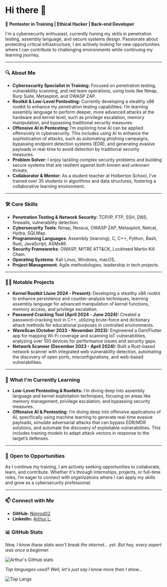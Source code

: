 # Hi there 👋

🚀 **Pentester in Training | Ethical Hacker | Back-end Developer**

I'm a cybersecurity enthusiast, currently honing my skills in penetration testing, assembly language, and secure systems design. Passionate about protecting critical infrastructure, I am actively looking for new opportunities where I can contribute to challenging environments while continuing my learning journey.

---

### 🔍 **About Me**

- **Cybersecurity Specialist in Training:** Focused on penetration testing, vulnerability scanning, and red team operations, using tools like Nmap, Burp Suite, Metasploit, and OWASP ZAP.
- **Rootkit & Low-Level Pentesting:** Currently developing a stealthy x86 rootkit to enhance my penetration testing capabilities. I’m learning assembly language to perform deeper, more advanced attacks at the hardware and kernel level, such as privilege escalation, memory manipulation, and bypassing traditional security measures.
- **Offensive AI in Pentesting**: I’m exploring how AI can be applied offensively in cybersecurity. This includes using AI to enhance the sophistication of attacks, such as automating phishing campaigns, bypassing endpoint detection systems (EDR), and generating evasive payloads in real-time to avoid detection by traditional security measures.
- **Problem Solver:** I enjoy tackling complex security problems and building secure systems that are resilient against both known and unknown threats.
- **Collaborator & Mentor:** As a student teacher at Holberton School, I’ve trained over 35 students in algorithms and data structures, fostering a collaborative learning environment.

---

### 🛠️ **Core Skills**

- **Penetration Testing & Network Security**: TCP/IP, FTP, SSH, DNS, firewalls, vulnerability detection.
- **Cybersecurity Tools**: Nmap, Nessus, OWASP ZAP, Metasploit, Netcat, Hydra, SQLMap.
- **Programming Languages**: Assembly (learning), C, C++, Python, Bash, Rust, JavaScript, ASMx86.
- **Security Frameworks**: OWASP, MITRE ATT&CK, Lockheed Martin Kill Chain.
- **Operating Systems**: Kali Linux, Windows, macOS.
- **Project Management**: Agile methodologies, leadership in tech projects.

---

### 👨‍💻 **Notable Projects**

- **Kernel Rootkit (June 2024 - Present):** Developing a stealthy x86 rootkit to enhance persistence and counter-analysis techniques, learning assembly language for advanced manipulation of kernel functions, memory access, and privilege escalation.
- **Password Cracking Tool (April 2024 - June 2024):** Created a password-cracking tool in C++, utilizing brute-force and dictionary attack methods for educational purposes in controlled environments.
- **WaveScan (October 2023 - November 2023):** Engineered a Dart/Flutter app for mapping Wi-Fi coverage and scanning IoT vulnerabilities, analyzing over 100 devices for performance issues and security gaps.
- **Network Scanner (December 2023 - April 2024):** Built a Rust-based network scanner with integrated web vulnerability detection, automating the discovery of open ports, misconfigurations, and web-based vulnerabilities.

---

### 🌱 **What I'm Currently Learning**

- **Low-Level Pentesting & Rootkits:** I’m diving deep into assembly language and kernel exploitation techniques, focusing on areas like memory management, privilege escalation, and bypassing security measures.
- **Offensive AI & Pentesting**: I’m diving deep into offensive applications of AI, specifically using machine learning to generate real-time evasive payloads, simulate adversarial attacks that can bypass EDR/MDR solutions, and automate the discovery of exploitable vulnerabilities. This includes training models to adapt attack vectors in response to the target’s defenses.

---

### 🎯 **Open to Opportunities**

As I continue my training, I am actively seeking opportunities to collaborate, learn, and contribute. Whether it's through internships, projects, or full-time roles, I’m eager to connect with organizations where I can apply my skills and grow as a cybersecurity professional.

---

### 📫 **Connect with Me**

- **GitHub:** [Nimrod02](https://github.com/Nimrod02)  
- **LinkedIn:** [Arthur L.](https://www.linkedin.com/in/arthur-letrun)

### 📊 **GitHub Stats**

*Now, I know these stats won't break the internet... yet. But hey, every expert was once a beginner.*

![Arthur's GitHub stats](https://github-readme-stats.vercel.app/api?username=Nimrod02&show_icons=true&theme=gotham)

*Top languages used? Well, let's just say I know more than I show...*

![Top Langs](https://github-readme-stats.vercel.app/api/top-langs/?username=Nimrod02&layout=compact&theme=gotham)
